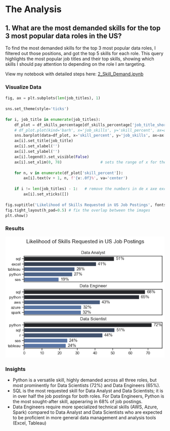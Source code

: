 # The Analysis

## 1. What are the most demanded skills for the top 3 most popular data roles in the US?

To find the most demanded skills for the top 3 most popular data roles, I filtered out those positions, and got the top 5 skills for each role. This query highlights the most popular job titles and their top skills, showing which skills I should pay attention to depending on the role I am targeting.

View my notebook with detailed steps here:
[2_Skill_Demand.ipynb](Project\2_Skill_Demand.ipynb)

### Visualize Data

```python
fig, ax = plt.subplots(len(job_titles), 1)

sns.set_theme(style='ticks')

for i, job_title in enumerate(job_titles):
    df_plot = df_skills_percentage[df_skills_percentage['job_title_short'] == job_title].head(5)
    # df_plot.plot(kind='barh', x='job_skills', y='skill_percent', ax=ax[i], title=job_title)
    sns.barplot(data=df_plot, x='skill_percent', y='job_skills', ax=ax[i], hue='skill_count', palette='dark:b_r')
    ax[i].set_title(job_title)
    ax[i].set_xlabel('')
    ax[i].set_ylabel('')
    ax[i].legend().set_visible(False)
    ax[i].set_xlim(0, 78)                 # sets the range of x for the three graphics: [0, 78]

    for n, v in enumerate(df_plot['skill_percent']):
        ax[i].text(v + 1, n, f'{v:.0f}%', va='center')

    if i != len(job_titles) - 1:   # remove the numbers in de x axe except for the last one
        ax[i].set_xticks([])

fig.suptitle('Likelihood of Skills Requested in US Job Postings', fontsize=15)
fig.tight_layout(h_pad=0.5) # fix the overlap between the images
plt.show()
```

### Results

![Visualization of Top Skills for Data Nerds](Project\Images\skill_demand_all_data_roles.png)

### Insights

- Python is a versatile skill, highly demanded across all three roles, but most prominently for Data Scientists (72%) and Data Engineers (65%).
- SQL is the most requested skill for Data Analyst and Data Scientists; it is in over half the job postings for both roles. For Data Engineers, Python is the most sought-after skill, apperaring in 68% of job postings.
- Data Engineers require more specialized technical skills (AWS, Azure, Spark) compared to Data Analyst and Data Scientists who are expected to be proficient in more general data management and analysis tools (Excel, Tableau)
